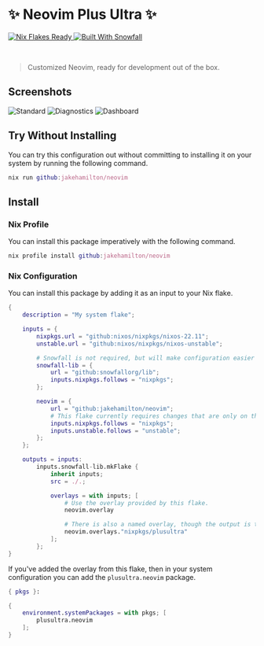 # ✨ Neovim Plus Ultra ✨

<a href="https://nixos.wiki/wiki/Flakes" target="_blank">
	<img alt="Nix Flakes Ready" src="https://img.shields.io/static/v1?logo=nixos&logoColor=d8dee9&label=Nix%20Flakes&labelColor=5e81ac&message=Ready&color=d8dee9&style=for-the-badge">
</a>
<a href="https://github.com/snowfallorg/lib" target="_blank">
	<img alt="Built With Snowfall" src="https://img.shields.io/static/v1?logoColor=d8dee9&label=Built%20With&labelColor=5e81ac&message=Snowfall&color=d8dee9&style=for-the-badge">
</a>

<p>
<!--
	This paragraph is not empty, it contains an em space (UTF-8 8195) on the next line in order
	to create a gap in the page.
-->
  
</p>

> Customized Neovim, ready for development out of the box.

## Screenshots

![Standard](https://user-images.githubusercontent.com/7005773/189502030-d8f190d1-1ff9-4244-ba25-c47ffcde887f.png)
![Diagnostics](https://user-images.githubusercontent.com/7005773/189502035-9d09ca7c-82da-4537-8bab-d08d460b439c.png)
![Dashboard](https://user-images.githubusercontent.com/7005773/189502036-64e939c8-1f53-40dc-a781-8cf37ec3d57d.png)

## Try Without Installing

You can try this configuration out without committing to installing it on your system by running
the following command.

```nix
nix run github:jakehamilton/neovim
```

## Install

### Nix Profile

You can install this package imperatively with the following command.

```nix
nix profile install github:jakehamilton/neovim
```

### Nix Configuration

You can install this package by adding it as an input to your Nix flake.

```nix
{
	description = "My system flake";

	inputs = {
		nixpkgs.url = "github:nixos/nixpkgs/nixos-22.11";
		unstable.url = "github:nixos/nixpkgs/nixos-unstable";

		# Snowfall is not required, but will make configuration easier for you.
		snowfall-lib = {
			url = "github:snowfallorg/lib";
			inputs.nixpkgs.follows = "nixpkgs";
		};

		neovim = {
			url = "github:jakehamilton/neovim";
			# This flake currently requires changes that are only on the Unstable channel.
			inputs.nixpkgs.follows = "nixpkgs";
			inputs.unstable.follows = "unstable";
		};
	};

	outputs = inputs:
		inputs.snowfall-lib.mkFlake {
			inherit inputs;
			src = ./.;

			overlays = with inputs; [
				# Use the overlay provided by this flake.
				neovim.overlay

				# There is also a named overlay, though the output is the same.
				neovim.overlays."nixpkgs/plusultra"
			];
		};
}
```

If you've added the overlay from this flake, then in your system configuration
you can add the `plusultra.neovim` package.

```nix
{ pkgs }:

{
	environment.systemPackages = with pkgs; [
		plusultra.neovim
	];
}
```
